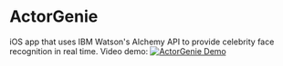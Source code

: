 # ActorGenie
iOS app that uses IBM Watson's Alchemy API to provide celebrity face recognition in real time.
Video demo:
  [![ActorGenie Demo](https://img.youtube.com/vi/BjwUxsvKxgA/0.jpg)](https://www.youtube.com/watch?v=BjwUxsvKxgA)
